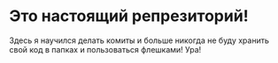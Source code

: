 # Это настоящий репрезиторий!
Здесь я научился делать комиты и больше никогда не буду хранить свой код в папках и пользоваться флешками! Ура!

